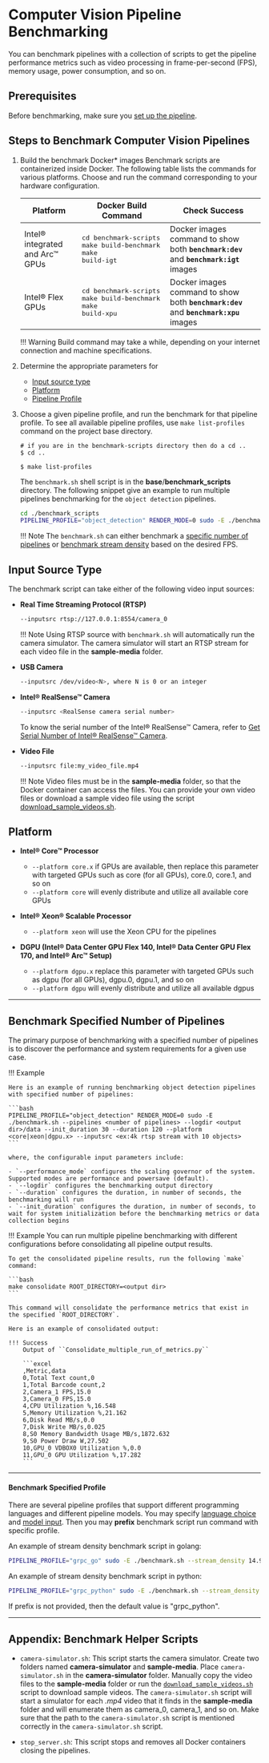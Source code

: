 # Computer Vision Pipeline Benchmarking

You can benchmark pipelines with a collection of scripts to get the pipeline performance metrics such as video processing in frame-per-second (FPS), memory usage, power consumption, and so on.

## Prerequisites
Before benchmarking, make sure you [set up the pipeline](./pipelinesetup.md).

## Steps to Benchmark Computer Vision Pipelines

1. Build the benchmark Docker* images
    Benchmark scripts are containerized inside Docker. The following table lists the commands for various platforms. Choose and run the command corresponding to your hardware configuration.

    | Platform                                   | Docker Build Command      | Check Success                                |
    | ------------------------------------------ | ------------------------- |----------------------------------------------|
    | Intel® integrated and Arc™ GPUs | <pre>cd benchmark-scripts<br>make build-benchmark<br>make build-igt</pre> | Docker images command to show both <b>`benchmark:dev`</b> and <b>`benchmark:igt`</b> images |
    | Intel® Flex GPUs   | <pre>cd benchmark-scripts<br>make build-benchmark<br>make build-xpu</pre> | Docker images command to show both <b>`benchmark:dev`</b> and <b>`benchmark:xpu`</b> images |
    
    !!! Warning
        Build command may take a while, depending on your internet connection and machine specifications.

2. Determine the appropriate parameters for
     - [Input source type](./pipelinebenchmarking.md#input-source-type)
     - [Platform](./pipelinebenchmarking.md#platform)
     - [Pipeline Profile](./pipelinebenchmarking.md#benchmark-specified-profile)
   
2. Choose a given pipeline profile, and run the benchmark for that pipeline profile. To see all available pipeline profiles, use `make list-profiles` command on the project base directory.

    ```console
    # if you are in the benchmark-scripts directory then do a cd ..
    $ cd ..

    $ make list-profiles
    ```

    The `benchmark.sh` shell script is in the **base**/**benchmark_scripts** directory. The following snippet give an example to run multiple pipelines benchmarking for the `object detection` pipelines.

    ```bash
    cd ./benchmark_scripts
    PIPELINE_PROFILE="object_detection" RENDER_MODE=0 sudo -E ./benchmark.sh --pipelines <number of pipelines> --logdir <output dir>/data --init_duration 30 --duration 120 --platform <core|xeon|dgpu.x> --inputsrc <ex:4k rtsp stream with 10 objects>
    ```

    !!! Note
        The `benchmark.sh` can either benchmark a [specific number of pipelines](./pipelinebenchmarking.md#benchmark-specified-number-of-pipelines) or [benchmark stream density](./quick_stream_density.md) based on the desired FPS.

## Input Source Type

The benchmark script can take either of the following video input sources:

- **Real Time Streaming Protocol (RTSP)**

     ```bash
     --inputsrc rtsp://127.0.0.1:8554/camera_0
     ```
  
    !!! Note
        Using RTSP source with `benchmark.sh` will automatically run the camera simulator. The camera simulator will start an RTSP stream for each video file in the **sample-media** folder.

- **USB Camera**

    ```bash
    --inputsrc /dev/video<N>, where N is 0 or an integer
    ```

- **Intel® RealSense™ Camera**

    ```bash
    --inputsrc <RealSense camera serial number>
    ```

    To know the serial number of the Intel® RealSense™ Camera, refer to [Get Serial Number of Intel® RealSense™ Camera](./camera_serial_number.md).

- **Video File**

    ```bash
    --inputsrc file:my_video_file.mp4
    ```
    
    !!! Note 
        Video files must be in the **sample-media** folder, so that the Docker container can access the files. You can provide your own video files or download a sample video file using the script [download_sample_videos.sh](https://github.com/intel-retail/automated-self-checkout/blob/main/benchmark-scripts/download_sample_videos.sh).

## Platform

- **Intel® Core™ Processor**

    - `--platform core.x` if GPUs are available, then replace this parameter with targeted GPUs such as core (for all GPUs), core.0, core.1, and so on
    - `--platform core` will evenly distribute and utilize all available core GPUs

- **Intel® Xeon® Scalable Processor**

    - `--platform xeon` will use the Xeon CPU for the pipelines

- **DGPU (Intel® Data Center GPU Flex 140,  Intel® Data Center GPU Flex 170, and Intel® Arc™ Setup)**

    - `--platform dgpu.x` replace this parameter with targeted GPUs such as dgpu (for all GPUs), dgpu.0, dgpu.1, and so on
    - `--platform dgpu` will evenly distribute and utilize all available dgpus

---

## Benchmark Specified Number of Pipelines

The primary purpose of benchmarking with a specified number of pipelines is to discover the performance and system requirements for a given use case.

!!! Example
    
    Here is an example of running benchmarking object detection pipelines with specified number of pipelines:

    ```bash
    PIPELINE_PROFILE="object_detection" RENDER_MODE=0 sudo -E ./benchmark.sh --pipelines <number of pipelines> --logdir <output dir>/data --init_duration 30 --duration 120 --platform <core|xeon|dgpu.x> --inputsrc <ex:4k rtsp stream with 10 objects>
    ```

    where, the configurable input parameters include: 

    - `--performance_mode` configures the scaling governor of the system. Supported modes are performance and powersave (default).
    - `--logdir` configures the benchmarking output directory
    - `--duration` configures the duration, in number of seconds, the benchmarking will run
    - `--init_duration` configures the duration, in number of seconds, to wait for system initialization before the benchmarking metrics or data collection begins

!!! Example
    You can run multiple pipeline benchmarking with different configurations before consolidating all pipeline output results.
    
    To get the consolidated pipeline results, run the following `make` command:

    ```bash
    make consolidate ROOT_DIRECTORY=<output dir>
    ```

    This command will consolidate the performance metrics that exist in the specified `ROOT_DIRECTORY`. 
    
    Here is an example of consolidated output: 
    
    !!! Success
        Output of ``Consolidate_multiple_run_of_metrics.py``
    
        ```excel
        ,Metric,data
        0,Total Text count,0
        1,Total Barcode count,2
        2,Camera_1 FPS,15.0
        3,Camera_0 FPS,15.0
        4,CPU Utilization %,16.548
        5,Memory Utilization %,21.162
        6,Disk Read MB/s,0.0
        7,Disk Write MB/s,0.025
        8,S0 Memory Bandwidth Usage MB/s,1872.632
        9,S0 Power Draw W,27.502
        10,GPU_0 VDBOX0 Utilization %,0.0
        11,GPU_0 GPU Utilization %,17.282
        ```

---

#### Benchmark Specified Profile

There are several pipeline profiles that support different programming languages and different pipeline models. You may specify [language choice](./OVMS/supportingDifferentLanguage.md) and [model input](./OVMS/supportingDifferentModel.md). Then you may **prefix** benchmark script run command with specific profile.

An example of stream density benchmark script in golang:

```bash
PIPELINE_PROFILE="grpc_go" sudo -E ./benchmark.sh --stream_density 14.9 --logdir mytest/data --duration 60 --init_duration 20 --platform core --inputsrc rtsp://127.0.0.1:8554/camera_0
```

An example of stream density benchmark script in python:

```bash
PIPELINE_PROFILE="grpc_python" sudo -E ./benchmark.sh --stream_density 14.9 --logdir mytest/data --duration 60 --init_duration 60 --platform core --inputsrc rtsp://127.0.0.1:8554/camera_0
```

If prefix is not provided, then the default value is "grpc_python".

---

## Appendix: Benchmark Helper Scripts

- `camera-simulator.sh`: This script starts the camera simulator. Create two folders named **camera-simulator** and **sample-media**. Place `camera-simulator.sh` in the **camera-simulator** folder. Manually copy the video files to the **sample-media** folder or run the [`download_sample_videos.sh`](https://github.com/intel-retail/automated-self-checkout/blob/main/benchmark-scripts/download_sample_videos.sh) script to download sample videos. The `camera-simulator.sh` script will start a simulator for each *.mp4* video that it finds in the **sample-media** folder and will enumerate them as camera_0, camera_1, and so on. Make sure that the path to the `camera-simulator.sh` script is mentioned correctly in the `camera-simulator.sh` script.  

- `stop_server.sh`: This script stops and removes all Docker containers closing the pipelines.
